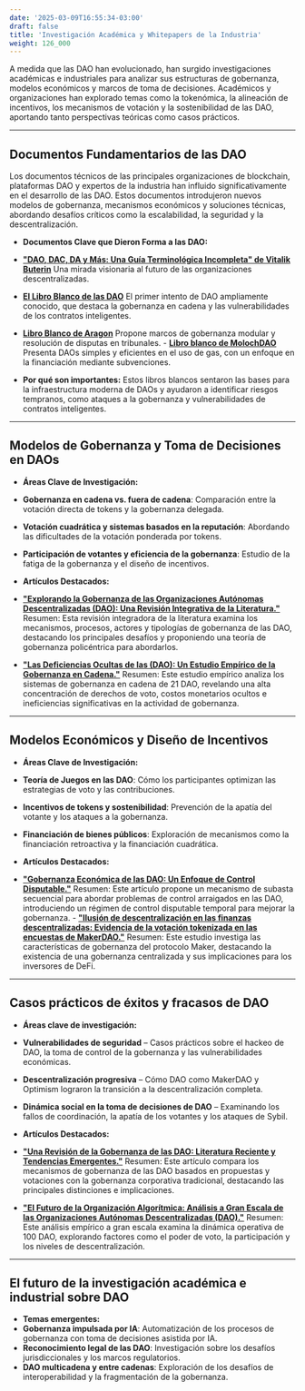 ```yaml
---
date: '2025-03-09T16:55:34-03:00'
draft: false
title: 'Investigación Académica y Whitepapers de la Industria'
weight: 126_000
---
```


A medida que las DAO han evolucionado, han surgido investigaciones académicas e industriales para analizar sus estructuras de gobernanza, modelos económicos y marcos de toma de decisiones. Académicos y organizaciones han explorado temas como la tokenómica, la alineación de incentivos, los mecanismos de votación y la sostenibilidad de las DAO, aportando tanto perspectivas teóricas como casos prácticos.

---

## **Documentos Fundamentarios de las DAO**

Los documentos técnicos de las principales organizaciones de blockchain, plataformas DAO y expertos de la industria han influido significativamente en el desarrollo de las DAO. Estos documentos introdujeron nuevos modelos de gobernanza, mecanismos económicos y soluciones técnicas, abordando desafíos críticos como la escalabilidad, la seguridad y la descentralización.

- **Documentos Clave que Dieron Forma a las DAO:**
- [**"DAO, DAC, DA y Más: Una Guía Terminológica Incompleta" de Vitalik Buterin**](https://blog.ethereum.org/2014/05/06/daos-dacs-das-and-more-an-incomplete-terminology-guide)
Una mirada visionaria al futuro de las organizaciones descentralizadas.
- [**El Libro Blanco de las DAO**](https://github.com/the-dao/whitepaper)
El primer intento de DAO ampliamente conocido, que destaca la gobernanza en cadena y las vulnerabilidades de los contratos inteligentes.
- [**Libro Blanco de Aragon**](https://www.allcryptowhitepapers.com/aragon-whitepaper/)
Propone marcos de gobernanza modular y resolución de disputas en tribunales. - [**Libro blanco de MolochDAO**](https://github.com/MolochVentures/Whitepaper/blob/master/Whitepaper.pdf)
Presenta DAOs simples y eficientes en el uso de gas, con un enfoque en la financiación mediante subvenciones.

- **Por qué son importantes:**
Estos libros blancos sentaron las bases para la infraestructura moderna de DAOs y ayudaron a identificar riesgos tempranos, como ataques a la gobernanza y vulnerabilidades de contratos inteligentes.

---

## **Modelos de Gobernanza y Toma de Decisiones en DAOs**

- **Áreas Clave de Investigación:**
- **Gobernanza en cadena vs. fuera de cadena**: Comparación entre la votación directa de tokens y la gobernanza delegada.
- **Votación cuadrática y sistemas basados ​​en la reputación**: Abordando las dificultades de la votación ponderada por tokens.
- **Participación de votantes y eficiencia de la gobernanza**: Estudio de la fatiga de la gobernanza y el diseño de incentivos.

- **Artículos Destacados:**
- [**"Explorando la Gobernanza de las Organizaciones Autónomas Descentralizadas (DAO): Una Revisión Integrativa de la Literatura."**](https://www.researchgate.net/publication/385694204_Exploring_Decentralized_Autonomous_Organization_DAO_Governance_An_integrative_literature_review)
Resumen: Esta revisión integradora de la literatura examina los mecanismos, procesos, actores y tipologías de gobernanza de las DAO, destacando los principales desafíos y proponiendo una teoría de gobernanza policéntrica para abordarlos.
- [**"Las Deficiencias Ocultas de las (DAO): Un Estudio Empírico de la Gobernanza en Cadena."**](https://arxiv.org/abs/2302.12125)
Resumen: Este estudio empírico analiza los sistemas de gobernanza en cadena de 21 DAO, revelando una alta concentración de derechos de voto, costos monetarios ocultos e ineficiencias significativas en la actividad de gobernanza.

---

## **Modelos Económicos y Diseño de Incentivos**

- **Áreas Clave de Investigación:**
- **Teoría de Juegos en las DAO**: Cómo los participantes optimizan las estrategias de voto y las contribuciones.
- **Incentivos de tokens y sostenibilidad**: Prevención de la apatía del votante y los ataques a la gobernanza.
- **Financiación de bienes públicos**: Exploración de mecanismos como la financiación retroactiva y la financiación cuadrática.

- **Artículos Destacados:**
- [**"Gobernanza Económica de las DAO: Un Enfoque de Control Disputable."**](https://papers.ssrn.com/sol3/papers.cfm?abstract_id=4771750)
Resumen: Este artículo propone un mecanismo de subasta secuencial para abordar problemas de control arraigados en las DAO, introduciendo un régimen de control disputable temporal para mejorar la gobernanza. - [**"Ilusión de descentralización en las finanzas descentralizadas: Evidencia de la votación tokenizada en las encuestas de MakerDAO."**](https://arxiv.org/abs/2203.16612)
Resumen: Este estudio investiga las características de gobernanza del protocolo Maker, destacando la existencia de una gobernanza centralizada y sus implicaciones para los inversores de DeFi.

---

## **Casos prácticos de éxitos y fracasos de DAO**

- **Áreas clave de investigación:**
- **Vulnerabilidades de seguridad** – Casos prácticos sobre el hackeo de DAO, la toma de control de la gobernanza y las vulnerabilidades económicas.
- **Descentralización progresiva** – Cómo DAO como MakerDAO y Optimism lograron la transición a la descentralización completa.
- **Dinámica social en la toma de decisiones de DAO** – Examinando los fallos de coordinación, la apatía de los votantes y los ataques de Sybil.

- **Artículos Destacados:**
- [**"Una Revisión de la Gobernanza de las DAO: Literatura Reciente y Tendencias Emergentes."**](https://papers.ssrn.com/sol3/papers.cfm?abstract_id=5074046)
Resumen: Este artículo compara los mecanismos de gobernanza de las DAO basados ​​en propuestas y votaciones con la gobernanza corporativa tradicional, destacando las principales distinciones e implicaciones.
- [**"El Futuro de la Organización Algorítmica: Análisis a Gran Escala de las Organizaciones Autónomas Descentralizadas (DAO)."**](https://arxiv.org/abs/2410.13095)
Resumen: Este análisis empírico a gran escala examina la dinámica operativa de 100 DAO, explorando factores como el poder de voto, la participación y los niveles de descentralización.​

---

## **El futuro de la investigación académica e industrial sobre DAO**

- **Temas emergentes:**
- **Gobernanza impulsada por IA**: Automatización de los procesos de gobernanza con toma de decisiones asistida por IA.
- **Reconocimiento legal de las DAO**: Investigación sobre los desafíos jurisdiccionales y los marcos regulatorios.
- **DAO multicadena y entre cadenas**: Exploración de los desafíos de interoperabilidad y la fragmentación de la gobernanza.